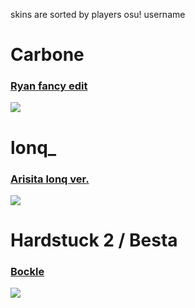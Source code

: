<!-- a normal html comment -->
skins are sorted by players osu! username

# Carbone
### [Ryan fancy edit](https://drive.google.com/file/d/1b6hyvzPNX7MYrp5fPg9oQT5H0eJWzjT4/view?usp=sharing)
![](https://osu.ppy.sh/ss/18442561/9e31)

# lonq_
### [Arisita lonq ver.](https://drive.google.com/file/d/1g82cJz1sqpCccI6rGbZ7pz-IlJaNjd9r/view?usp=sharing)
![](https://osu.ppy.sh/ss/18442528/f1cf)

# Hardstuck 2 / Besta
### [Bockle](https://drive.google.com/file/d/1m2hVhHIY_2MFhggK-Y_16dYMtGMWN3jH/view?usp=sharing)
![](https://osu.ppy.sh/ss/18454382/f154)


